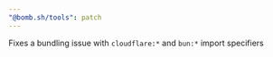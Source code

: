 ```yaml
---
"@bomb.sh/tools": patch
---
```


Fixes a bundling issue with `cloudflare:*` and `bun:*` import specifiers
